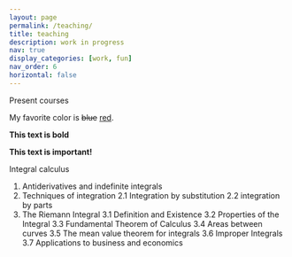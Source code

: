 ```yaml
---
layout: page
permalink: /teaching/
title: teaching
description: work in progress
nav: true
display_categories: [work, fun]
nav_order: 6
horizontal: false
---
```


Present courses

<p>My favorite color is <del>blue</del> <ins>red</ins>.</p>

<b>This text is bold</b> 

  <strong>This text is important!</strong> 

Integral calculus

1. Antiderivatives and indefinite integrals
2. Techniques of integration
    2.1 Integration by substitution
    2.2 integration by parts
3. The Riemann Integral
     3.1 Definition and Existence
     3.2 Properties of the Integral
     3.3 Fundamental Theorem of Calculus
     3.4 Areas between curves
     3.5 The mean value theorem for integrals
     3.6 Improper Integrals
     3.7 Applications to business and economics
